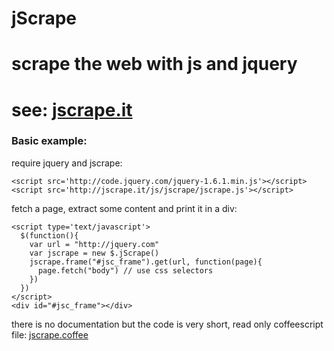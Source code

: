 # jScrape
# scrape the web with js and jquery 

# see: [jscrape.it](http://jscrape.it)

### Basic example:

require jquery and jscrape:

    <script src='http://code.jquery.com/jquery-1.6.1.min.js'></script>
    <script src='http://jscrape.it/js/jscrape/jscrape.js'></script>


fetch a page, extract some content and print it in a div:
  
    <script type='text/javascript'>
      $(function(){
        var url = "http://jquery.com"
        var jscrape = new $.jScrape()
        jscrape.frame("#jsc_frame").get(url, function(page){
          page.fetch("body") // use css selectors
        })
      })
    </script>
    <div id="#jsc_frame"></div>


there is no documentation but the code is very short, read only coffeescript file: [jscrape.coffee](https://github.com/makevoid/jscrape/blob/master/jscrape.coffee)